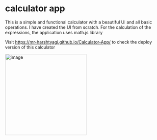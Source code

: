 # calculator app
This is a simple and functional calculator with a beautiful UI and all basic operations.
I have created the UI from scratch. For the calculation of the expressions, the application uses math.js library

Visit https://mr-harshtyagi.github.io/Calculator-App/ to check the deploy version of this calculator

<img width="265" alt="image" src="https://user-images.githubusercontent.com/77984392/154872218-f284e15b-f05a-4aef-9bbd-f13025a5ed81.png">



